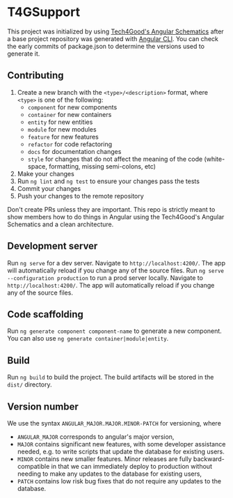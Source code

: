 # T4GSupport

This project was initialized by using [Tech4Good's Angular Schematics](https://github.com/tech4good-lab/angular-schematics) after a base project repository was generated with [Angular CLI](https://github.com/angular/angular-cli). You can check the early commits of package.json to determine the versions used to generate it.

## Contributing
1. Create a new branch with the `<type>/<description>` format, where `<type>` is one of the following:
   * `component` for new components
   * `container` for new containers
   * `entity` for new entities
   * `module` for new modules
   * `feature` for new features
   * `refactor` for code refactoring
   * `docs` for documentation changes
   * `style` for changes that do not affect the meaning of the code (white-space, formatting, missing semi-colons, etc)
2. Make your changes
3. Run `ng lint` and `ng test` to ensure your changes pass the tests
4. Commit your changes
5. Push your changes to the remote repository

Don't create PRs unless they are important. This repo is strictly meant to show members how to do things in Angular
using the Tech4Good's Angular Schematics and a clean architecture.

## Development server

Run `ng serve` for a dev server. Navigate to `http://localhost:4200/`. The app will automatically reload if you change any of the source files.
Run `ng serve --configuration production` to run a prod server locally. Navigate to `http://localhost:4200/`. The app will automatically reload if you change any of the source files.

## Code scaffolding

Run `ng generate component component-name` to generate a new component. You can also use `ng generate container|module|entity`.

## Build

Run `ng build` to build the project. The build artifacts will be stored in the `dist/` directory.

## Version number

We use the syntax `ANGULAR_MAJOR.MAJOR.MINOR-PATCH` for versioning, where
* `ANGULAR_MAJOR` corresponds to angular's major version,
* `MAJOR` contains significant new features, with some developer assistance needed, e.g. to write scripts that update the database for existing users.
* `MINOR` contains new smaller features. Minor releases are fully backward-compatible in that we can immediately deploy to production without needing to make any updates to the database for existing users,
* `PATCH` contains low risk bug fixes that do not require any updates to the database.
